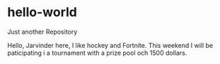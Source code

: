 # hello-world
Just another Repository

Hello, Jarvinder here, I like hockey and Fortnite. This weekend I will be paticipating i a tournament with a prize pool och 1500 dollars. 
